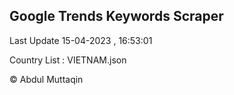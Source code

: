 

## Google Trends Keywords Scraper 
 
Last Update 15-04-2023 , 16:53:01

Country List :
VIETNAM.json



© Abdul Muttaqin 
